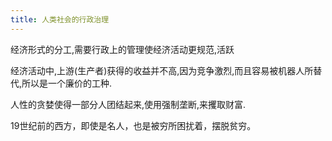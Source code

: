 ```yaml
---
title: 人类社会的行政治理
---
```


经济形式的分工,需要行政上的管理使经济活动更规范,活跃

经济活动中,上游(生产者)获得的收益并不高,因为竞争激烈,而且容易被机器人所替代,所以是一个廉价的工种.

人性的贪婪使得一部分人团结起来,使用强制垄断,来攫取财富.

19世纪前的西方，即使是名人，也是被穷所困扰着，摆脱贫穷。



